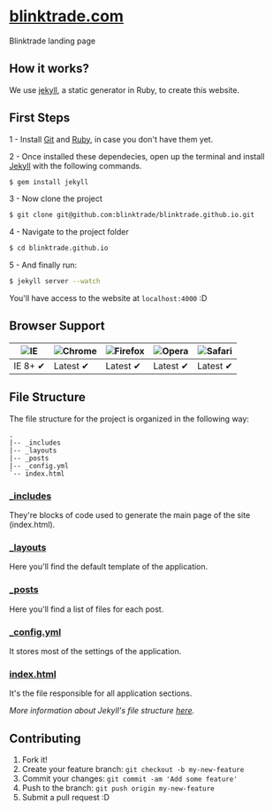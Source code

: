 [blinktrade.com](http://blinktrade.com)
=============

Blinktrade landing page

## How it works?

We use [jekyll](http://jekyllrb.com/), a static generator in Ruby, to create this website.

## First Steps

1 - Install [Git](http://git-scm.com/downloads) and [Ruby](https://www.ruby-lang.org/pt/downloads/), in case you don't have them yet.

2 - Once installed these dependecies, open up the terminal and install [Jekyll](http://jekyllrb.com) with the following commands.

```sh
$ gem install jekyll
```

3 - Now clone the project
```sh
$ git clone git@github.com:blinktrade/blinktrade.github.io.git
```

4 - Navigate to the project folder
```sh
$ cd blinktrade.github.io
```

5 - And finally run: 
```sh
$ jekyll server --watch
```

You'll have access to the website at `localhost:4000` :D

## Browser Support

![IE](https://cloud.githubusercontent.com/assets/398893/3528325/20373e76-078e-11e4-8e3a-1cb86cf506f0.png "Internet Explorer") | ![Chrome](https://cloud.githubusercontent.com/assets/398893/3528328/23bc7bc4-078e-11e4-8752-ba2809bf5cce.png "Google Chrome") | ![Firefox](https://cloud.githubusercontent.com/assets/398893/3528329/26283ab0-078e-11e4-84d4-db2cf1009953.png "Firefox") | ![Opera](https://cloud.githubusercontent.com/assets/398893/3528330/27ec9fa8-078e-11e4-95cb-709fd11dac16.png "Opera") | ![Safari](https://cloud.githubusercontent.com/assets/398893/3528331/29df8618-078e-11e4-8e3e-ed8ac738693f.png "Safari")
--- | --- | --- | --- | --- |
IE 8+ ✔ | Latest ✔ | Latest ✔ | Latest ✔ | Latest ✔ |

## File Structure

The file structure for the project is organized in the following way:

```
.
|-- _includes
|-- _layouts
|-- _posts
|-- _config.yml
`-- index.html
```

### [_includes](https://github.com/blinktrade/blinktrade.github.io/_includes)

They're blocks of code used to generate the main page of the site (index.html).

### [_layouts](https://github.com/blinktrade/blinktrade.github.io/_layouts)

Here you'll find the default template of the application.

### [_posts](https://github.com/blinktrade/blinktrade.github.io/_posts)

Here you'll find a list of files for each post.

### [_config.yml](https://github.com/blinktrade/blinktrade.github.io/_config.yml)

It stores most of the settings of the application.

### [index.html](https://github.com/blinktrade/blinktrade.github.io/index.html)

It's the file responsible for all application sections.

_More information about Jekyll's file structure [here](https://github.com/mojombo/jekyll/wiki/Usage)._

## Contributing
 
1. Fork it!
2. Create your feature branch: `git checkout -b my-new-feature`
3. Commit your changes: `git commit -am 'Add some feature'`
4. Push to the branch: `git push origin my-new-feature`
5. Submit a pull request :D
